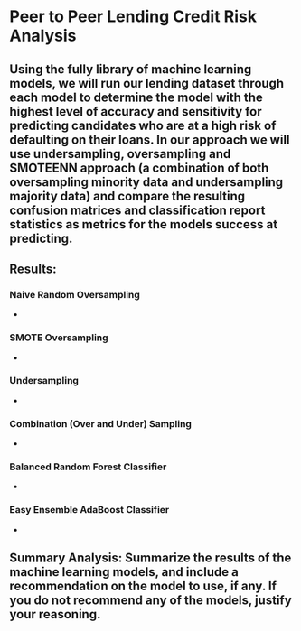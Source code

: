 # Peer to Peer Lending Credit Risk Analysis

## Using the fully library of machine learning models, we will run our lending dataset through each model to determine the model with the highest level of accuracy and sensitivity for predicting candidates who are at a high risk of defaulting on their loans. In our approach we will use undersampling, oversampling and SMOTEENN approach (a combination of both oversampling minority data and undersampling majority data) and compare the resulting confusion matrices and classification report statistics as metrics for the models success at predicting.


## Results:
### Naive Random Oversampling
- 
### SMOTE Oversampling
- 
### Undersampling
- 
### Combination (Over and Under) Sampling
- 
### Balanced Random Forest Classifier
- 
### Easy Ensemble AdaBoost Classifier
- 

## Summary Analysis: Summarize the results of the machine learning models, and include a recommendation on the model to use, if any. If you do not recommend any of the models, justify your reasoning.